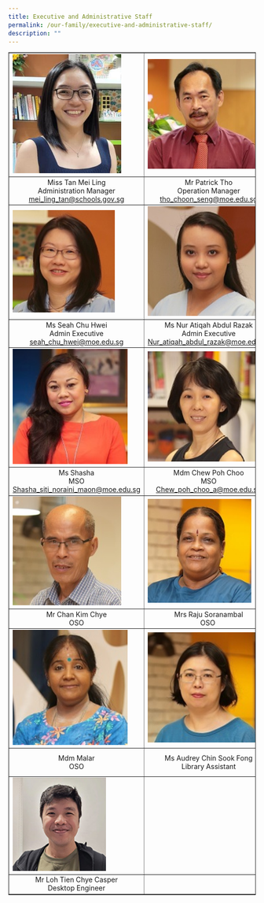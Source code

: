 ```yaml
---
title: Executive and Administrative Staff
permalink: /our-family/executive-and-administrative-staff/
description: ""
---
```

<table style="border-collapse: collapse; width: 100%;" border="1">
<tbody>
<tr>
<td style="width: 33.3333%;"><img style="width: 85%;" src="/images/eas1.jpg"></td>
<td style="width: 33.3333%;"><img style="width: 90%;" src="/images/eas2.jpg"></td>
<td style="width: 25%;"><img src="/images/eas4.jpg"></td>
</tr>
<tr>
<td style="width: 33.3333%; text-align: center;">Miss Tan Mei Ling<br>Administration Manager<br><a href="mailto:mei_ling_tan@schools.gov.sg" target="">mei_ling_tan@schools.gov.sg</a></td>
<td style="width: 33.3333%; text-align: center;">Mr Patrick Tho<br>Operation Manager<br><a href="mailto:tho_choon_seng@moe.edu.sg" target="">tho_choon_seng@moe.edu.sg</a></td>
<td style="width: 33.3333%; text-align: center;">Ms Ang Yann Yann <br>Operation Manager<br><a href="mailto:ang_yann_yann@moe.edu.sg" target="">ang_yann_yann@moe.edu.sg</a></td>
</tr>
<tr>
<td style="width: 33.3333%;"><img style="width: 80%;" src="/images/eas3.jpg"></td>
<td style="width: 33.3333%;"><img style="width: 90%;" src="/images/eas5.jpg"></td>
<td style="width: 25%;"><img src="/images/eas6.jpg"></td>
</tr>
<tr>
<td style="width: 33.3333%; text-align: center;">Ms Seah Chu Hwei<br>Admin Executive<br><a href="mailto:seah_chu_hwei@moe.edu.sg" target="">seah_chu_hwei@moe.edu.sg</a></td>
<td style="width: 33.3333%; text-align: center;">Ms Nur Atiqah Abdul Razak<br>Admin Executive<br><a href="mailto:Nur_atiqah_abdul_razak@moe.edu.sg" target="">Nur_atiqah_abdul_razak@moe.edu.sg</a></td>
<td style="width: 25%; text-align: center;">Ms Lim Yee Leng<br>MSO<br><a href="mailto:lim_yee_leng@moe.edu.sg" target="">lim_yee_leng@moe.edu.sg</a></td>
</tr>
<tr>
<td style="width: 33.3333%;"><img style="width: 90%;" src="/images/eas7.jpg"></td>
<td style="width: 33.3333%;"><img style="width: 90%;" src="/images/eas8.jpg"></td>
<td style="width: 25%;"><img src="/images/eas9.jpg"></td>
</tr>
<tr>
<td style="width: 33.3333%; text-align: center;">Ms Shasha<br>MSO<br><a href="mailto:Shasha_siti_noraini_maon@moe.edu.sg" target="">Shasha_siti_noraini_maon@moe.edu.sg</a></td>
<td style="width: 33.3333%; text-align: center;">Mdm Chew Poh Choo<br>MSO<br><a href="mailto:Chew_poh_choo_a@moe.edu.sg" target="">Chew_poh_choo_a@moe.edu.sg</a></td>
<td style="width: 33.3333%; text-align: center;">Mdm Phua Mei Yean, Jennifer<br>OSO</td>
</tr>
<tr>
<td style="width: 33.3333%;"><img style="width: 85%;" src="/images/eas10.jpg"></td>
<td style="width: 33.3333%;"><img style="width: 85%;" src="/images/eas11.jpg"></td>
<td style="width: 25%;"><img src="/images/eas12.jpg"></td>
</tr>
<tr>
<td style="width: 33.3333%; text-align: center;">Mr Chan Kim Chye<br>OSO</td>
<td style="width: 33.3333%; text-align: center;">Mrs Raju Soranambal<br>OSO&nbsp;</td>
<td style="width: 33.3333%; text-align: center;">Mr Juraimi (Remy)<br>OSO</td>
</tr>
<tr>
<td style="width: 33.3333%;"><img style="width: 90%;" src="/images/eas13.jpg"></td>
<td style="width: 33.3333%;"><img style="width: 90%;" src="/images/eas14.jpg"></td>
<td style="width: 25%;"><img src="/images/eas15.jpg"></td>
</tr>
<tr>
<td style="width: 33.3333%; text-align: center;">Mdm Malar<br>OSO</td>
<td style="width: 33.3333%; text-align: center;">Ms Audrey Chin Sook Fong<br>Library Assistant</td>
<td style="width: 33.3333%; text-align: center;">Ms Nur Syafiqah Athira Mohd Ridzuan<br>Desktop Engineer</td>
</tr>
<tr>
<td style="width: 33.3333%;"><img style="width: 73%;" src="/images/eas16.jpg"></td>
<td style="width: 33.3333%;">&nbsp;</td>
<td style="width: 33.3333%;">&nbsp;</td>
</tr>
<tr>
<td style="width: 33.3333%; text-align: center;">Mr Loh Tien Chye Casper<br>Desktop Engineer</td>
<td style="width: 33.3333%;">&nbsp;</td>
<td style="width: 33.3333%;">&nbsp;</td>
</tr>
</tbody>
</table>